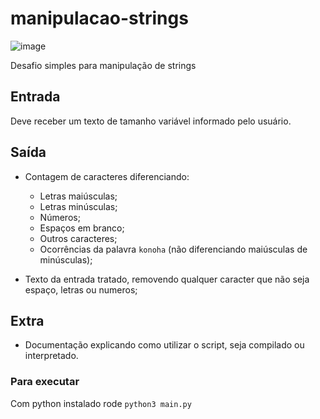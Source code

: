 # manipulacao-strings

![image](https://img.shields.io/badge/N%C3%ADvel-F%C3%A1cil-brightgreen?link=https://github.com/Konoha-Code?q=nivel-facil&type=all)

Desafio simples para manipulação de strings

## Entrada

Deve receber um texto de tamanho variável informado pelo usuário.

## Saída

- Contagem de caracteres diferenciando:

  - Letras maiúsculas;
  - Letras minúsculas;
  - Números;
  - Espaços em branco;
  - Outros caracteres;
  - Ocorrências da palavra `konoha` (não diferenciando maiúsculas de minúsculas);

- Texto da entrada tratado, removendo qualquer caracter que não seja espaço, letras ou numeros;

## Extra

- Documentação explicando como utilizar o script, seja compilado ou interpretado.

### Para executar

Com python instalado rode `python3 main.py`
